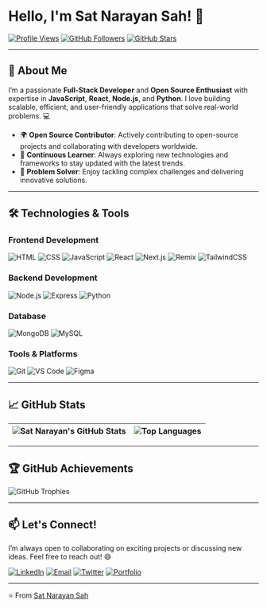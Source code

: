 # Hello, I'm Sat Narayan Sah! 👋

[![Profile Views](https://komarev.com/ghpvc/?username=SatNarayanSah&color=blue&label=Profile+Views)](https://github.com/SatNarayanSah)
[![GitHub Followers](https://img.shields.io/github/followers/SatNarayanSah?label=Follow&style=social)](https://github.com/SatNarayanSah)
[![GitHub Stars](https://img.shields.io/github/stars/SatNarayanSah?label=Stars&style=social)](https://github.com/SatNarayanSah)

---

## 🚀 **About Me**

I’m a passionate **Full-Stack Developer** and **Open Source Enthusiast** with expertise in **JavaScript**, **React**, **Node.js**, and **Python**. I love building scalable, efficient, and user-friendly applications that solve real-world problems. 💻

- 🌍 **Open Source Contributor**: Actively contributing to open-source projects and collaborating with developers worldwide.
- 🧠 **Continuous Learner**: Always exploring new technologies and frameworks to stay updated with the latest trends.
- 🚀 **Problem Solver**: Enjoy tackling complex challenges and delivering innovative solutions.

---

## 🛠️ **Technologies & Tools**

### **Frontend Development**
![HTML](https://img.shields.io/badge/HTML-E34F26?style=for-the-badge&logo=html5&logoColor=white)
![CSS](https://img.shields.io/badge/CSS-1572B6?style=for-the-badge&logo=css3&logoColor=white)
![JavaScript](https://img.shields.io/badge/JavaScript-F7DF1E?style=for-the-badge&logo=javascript&logoColor=black)
![React](https://img.shields.io/badge/React-61DAFB?style=for-the-badge&logo=react&logoColor=black)
![Next.js](https://img.shields.io/badge/Next.js-000000?style=for-the-badge&logo=nextdotjs&logoColor=white)
![Remix](https://img.shields.io/badge/Remix-000000?style=for-the-badge&logo=remix&logoColor=white)
![TailwindCSS](https://img.shields.io/badge/Tailwind_CSS-06B6D4?style=for-the-badge&logo=tailwind-css&logoColor=white)

### **Backend Development**
![Node.js](https://img.shields.io/badge/Node.js-339933?style=for-the-badge&logo=nodedotjs&logoColor=white)
![Express](https://img.shields.io/badge/Express-000000?style=for-the-badge&logo=express&logoColor=white)
![Python](https://img.shields.io/badge/Python-3776AB?style=for-the-badge&logo=python&logoColor=white)

### **Database**
![MongoDB](https://img.shields.io/badge/MongoDB-47A248?style=for-the-badge&logo=mongodb&logoColor=white)
![MySQL](https://img.shields.io/badge/MySQL-4479A1?style=for-the-badge&logo=mysql&logoColor=white)

### **Tools & Platforms**
![Git](https://img.shields.io/badge/Git-F05032?style=for-the-badge&logo=git&logoColor=white)
![VS Code](https://img.shields.io/badge/VS_Code-007ACC?style=for-the-badge&logo=visual-studio-code&logoColor=white)
![Figma](https://img.shields.io/badge/Figma-F24E1E?style=for-the-badge&logo=figma&logoColor=white)

---

## 📈 **GitHub Stats**

| ![Sat Narayan's GitHub Stats](https://github-readme-stats.vercel.app/api?username=SatNarayanSah&show_icons=true&theme=radical&hide_border=true) | ![Top Languages](https://github-readme-stats.vercel.app/api/top-langs/?username=SatNarayanSah&layout=compact&theme=radical&hide_border=true) |
|-----------------------------------------------------------------------------------------------------------------------------------------------|-------------------------------------------------------------------------------------------------------------------------------------------|

---

## 🏆 **GitHub Achievements**

![GitHub Trophies](https://github-profile-trophy.vercel.app/?username=SatNarayanSah&theme=radical&no-frame=true&row=2&column=4)

---



## 📫 **Let's Connect!**

I’m always open to collaborating on exciting projects or discussing new ideas. Feel free to reach out! 😄

[![LinkedIn](https://img.shields.io/badge/LinkedIn-0077B5?style=for-the-badge&logo=linkedin&logoColor=white)](https://www.linkedin.com/in/yourprofile/)
[![Email](https://img.shields.io/badge/Email-D14836?style=for-the-badge&logo=gmail&logoColor=white)](mailto:youremail@example.com)
[![Twitter](https://img.shields.io/badge/Twitter-1DA1F2?style=for-the-badge&logo=twitter&logoColor=white)](https://twitter.com/yourhandle)
[![Portfolio](https://img.shields.io/badge/Portfolio-4285F4?style=for-the-badge&logo=google-chrome&logoColor=white)](https://yourportfolio.com)

---

⭐️ From [Sat Narayan Sah](https://github.com/SatNarayanSah)
